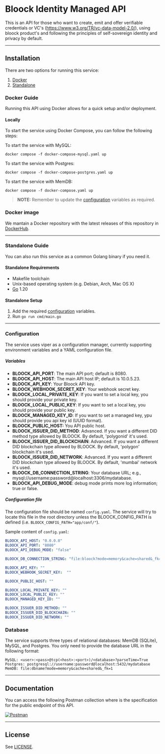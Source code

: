 # Bloock Identity Managed API

This is an API for those who want to create, emit and offer verifiable credentials or VC's (https://www.w3.org/TR/vc-data-model-2.0/), using bloock product's and following the principles of self-sovereign identity and privacy by default. 

---

## Installation

There are two options for running this service:

1. [Docker](#docker-guide)
2. [Standalone](#standalone-guide)

### Docker Guide

Running this API using Docker allows for a quick setup and/or deployment.

#### Locally

To start the service using Docker Compose, you can follow the following steps:

To start the service with MySQL:

```
docker compose -f docker-compose-mysql.yaml up
```

To start the service with Postgres:

```
docker compose -f docker-compose-postgres.yaml up
```

To start the service with MemDB:

```
docker compose -f docker-compose.yaml up
```

> **NOTE:** Remember to update the [configuration](#configuration) variables as required.

### Docker image

We mantain a Docker repository with the latest releases of this repository in [DockerHub](https://hub.docker.com/repository/docker/bloock/managed-api/general).

---

### Standalone Guide

You can also run this service as a common Golang binary if you need it.

#### Standalone Requirements

- Makefile toolchain
- Unix-based operating system (e.g. Debian, Arch, Mac OS X)
- [Go](https://go.dev/) 1.20

#### Standalone Setup

1. Add the required [configuration](#configuration) variables.
2. Run `go run cmd/main.go`

---

### Configuration

The service uses viper as a configuration manager, currently supporting environment variables and a YAML configuration file.

##### Variables

- **BLOOCK_API_PORT**: The main API port; default is 8080.
- **BLOOCK_API_HOST**: The main API host IP; default is 10.0.5.23.
- **BLOOCK_API_KEY**: Your Bloock API key.
- **BLOOCK_WEBHOOK_SECRET_KEY**: Your webhook secret key.
- **BLOOCK_LOCAL_PRIVATE_KEY**: If you want to set a local key, you should provide your private key.
- **BLOOCK_LOCAL_PUBLIC_KEY**: If you want to set a local key, you should provide your public key.
- **BLOOCK_MANAGED_KEY_ID**: If you want to set a managed key, ypu should provide you api key id (UUID format).
- **BLOOCK_PUBLIC_HOST:** You API public host.
- **BLOOCK_ISSUER_DID_METHOD**: Advanced. If you want a different DID method type allowed by BLOOCK. By default, 'polygonid' it's used.
- **BLOOCK_ISSUER_DID_BLOCKCHAIN**: Advanced. If you want a different DID blockchain type allowed by BLOOCK. By default, 'polygon' blockchain it's used.
- **BLOOCK_ISSUER_DID_NETWORK**: Advanced. If you want a different DID blockchain type allowed by BLOOCK. By default, 'mumbai' network it's used.
- **BLOOCK_DB_CONNECTION_STRING**: Your database URL; e.g., mysql://username:password@localhost:3306/mydatabase.
- **BLOOCK_API_DEBUG_MODE**: debug mode prints more log information; true or false.

##### Configuration file

The configuration file should be named `config.yaml`. The service will try to locate this file in the root directory unless the BLOOCK_CONFIG_PATH is defined (i.e. `BLOOCK_CONFIG_PATH="app/conf/"`).

Sample content of `config.yaml`:

```yaml
BLOOCK_API_HOST: "0.0.0.0"
BLOOCK_API_PORT: "8080"
BLOOCK_API_DEBUG_MODE: "false"

BLOOCK_DB_CONNECTION_STRING: "file:bloock?mode=memory&cache=shared&_fk=1"

BLOOCK_API_KEY: ""
BLOOCK_WEBHOOK_SECRET_KEY:  ""

BLOOCK_PUBLIC_HOST: ""

BLOOCK_LOCAL_PRIVATE_KEY: ""
BLOOCK_LOCAL_PUBLIC_KEY: ""
BLOOCK_MANAGED_KEY_ID: ""

BLOOCK_ISSUER_DID_METHOD: ""
BLOOCK_ISSUER_DID_BLOCKCHAIN: ""
BLOOCK_ISSUER_DID_NETWORK: ""
```

### Database
The service supports three types of relational databases: MemDB (SQLite), MySQL, and Postgres. You only need to provide the database URL in the following format:

````
MySQL: <user>:<pass>@tcp(<host>:<port>)/<database>?parseTime=True
Postgres: postgresql://username:password@localhost:5432/mydatabase
MemDB: file:dbname?mode=memory&cache=shared&_fk=1
````

---

## Documentation

You can access the following Postman collection where is the specification for the public endpoint of this API.

[![Postman](https://img.shields.io/badge/Postman-FF6C37?style=for-the-badge&logo=postman&logoColor=white)](https://www.postman.com/bloock/workspace/bloock-api/documentation/16945237-1727027f-e3e7-4fe0-969d-afa295eaf2ca)

---

## License

See [LICENSE](LICENSE.md).

